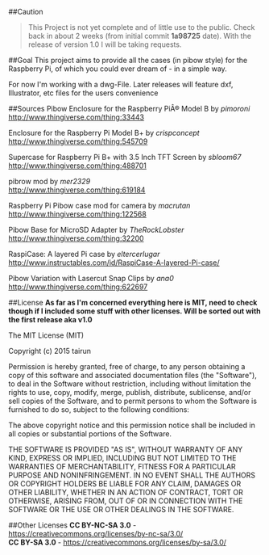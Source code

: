 ##Caution
> This Project is not yet complete and of little use to the public. Check back in about 2 weeks (from initial commit **1a98725** date). With the release of version 1.0 I will be taking requests.

##Goal
This project aims to provide all the cases (in pibow style) for the Raspberry Pi, of which you could ever dream of - in a simple way.

For now I'm working with a dwg-File. Later releases will feature dxf, Illustrator, etc files for the users convenience

##Sources
Pibow Enclosure for the Raspberry PiÂ® Model B by *pimoroni*  
http://www.thingiverse.com/thing:33443  
  
Enclosure for the Raspberry Pi Model B+ by *crispconcept*  
http://www.thingiverse.com/thing:545709  
  
Supercase for Raspberry Pi B+ with 3.5 Inch TFT Screen by *sbloom67*
http://www.thingiverse.com/thing:488701  
  
pibrow mod by *mer2329*  
http://www.thingiverse.com/thing:619184  
  
Raspberry Pi Pibow case mod for camera by *macrutan*  
http://www.thingiverse.com/thing:122568  

Pibow Base for MicroSD Adapter by *TheRockLobster*  
http://www.thingiverse.com/thing:32200  
  
RaspiCase: A layered Pi case by *eltercerlugar*  
http://www.instructables.com/id/RaspiCase-A-layered-Pi-case/  
  
Pibow Variation with Lasercut Snap Clips by *ana0*  
http://www.thingiverse.com/thing:622697  

##License
**As far as I'm concerned everything here is MIT, need to check though if I included some stuff with other licenses. Will be sorted out with the first release aka v1.0**

The MIT License (MIT)

Copyright (c) 2015 tairun

Permission is hereby granted, free of charge, to any person obtaining a copy
of this software and associated documentation files (the "Software"), to deal
in the Software without restriction, including without limitation the rights
to use, copy, modify, merge, publish, distribute, sublicense, and/or sell
copies of the Software, and to permit persons to whom the Software is
furnished to do so, subject to the following conditions:

The above copyright notice and this permission notice shall be included in
all copies or substantial portions of the Software.

THE SOFTWARE IS PROVIDED "AS IS", WITHOUT WARRANTY OF ANY KIND, EXPRESS OR
IMPLIED, INCLUDING BUT NOT LIMITED TO THE WARRANTIES OF MERCHANTABILITY,
FITNESS FOR A PARTICULAR PURPOSE AND NONINFRINGEMENT. IN NO EVENT SHALL THE
AUTHORS OR COPYRIGHT HOLDERS BE LIABLE FOR ANY CLAIM, DAMAGES OR OTHER
LIABILITY, WHETHER IN AN ACTION OF CONTRACT, TORT OR OTHERWISE, ARISING FROM,
OUT OF OR IN CONNECTION WITH THE SOFTWARE OR THE USE OR OTHER DEALINGS IN
THE SOFTWARE.

##Other Licenses
**CC BY-NC-SA 3.0** - https://creativecommons.org/licenses/by-nc-sa/3.0/  
**CC BY-SA 3.0** - https://creativecommons.org/licenses/by-sa/3.0/
